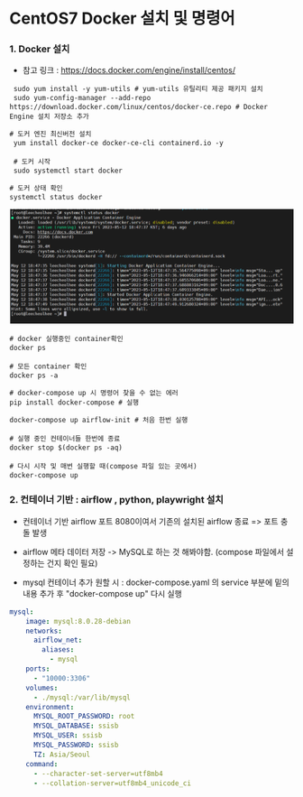 # CentOS7 Docker 설치 및 명령어

### 1. Docker 설치

- 참고 링크 : https://docs.docker.com/engine/install/centos/

```shell
 sudo yum install -y yum-utils # yum-utils 유틸리티 제공 패키지 설치
 sudo yum-config-manager --add-repo https://download.docker.com/linux/centos/docker-ce.repo # Docker Engine 설치 저장소 추가
```

```shell
# 도커 엔진 최신버전 설치
 yum install docker-ce docker-ce-cli containerd.io -y
 
 # 도커 시작
 sudo systemctl start docker 
```

```shell
# 도커 상태 확인
systemctl status docker
```

![1_docker_status](.\image\1_docker_status.png)

```shell
# docker 실행중인 container확인
docker ps

# 모든 container 확인
docker ps -a
```

```shell
# docker-compose up 시 명령어 찾을 수 없는 에러
pip install docker-compose # 실행
```

```shell
docker-compose up airflow-init # 처음 한번 실행

# 실행 중인 컨테이너들 한번에 종료
docker stop $(docker ps -aq)

# 다시 시작 및 매번 실행할 때(compose 파일 있는 곳에서)
docker-compose up
```

### 2. 컨테이너 기반 : airflow , python, playwright 설치

- 컨테이너 기반 airflow 포트 8080이여서 기존의 설치된 airflow 종료 => 포트 충돌 발생
- airflow 메타 데이터 저장 -> MySQL로 하는 것 해봐야함. (compose 파일에서 설정하는 건지 확인 필요)

- mysql 컨테이너 추가 원할 시 : docker-compose.yaml 의 service 부분에 밑의 내용 추가 후 "docker-compose up" 다시 실행

```yaml
mysql:
    image: mysql:8.0.28-debian
    networks:
      airflow_net:
        aliases:
          - mysql
    ports:
      - "10000:3306"
    volumes:
      - ./mysql:/var/lib/mysql
    environment: 
      MYSQL_ROOT_PASSWORD: root
      MYSQL_DATABASE: ssisb
      MYSQL_USER: ssisb
      MYSQL_PASSWORD: ssisb
      TZ: Asia/Seoul
    command:
      - --character-set-server=utf8mb4
      - --collation-server=utf8mb4_unicode_ci
```



